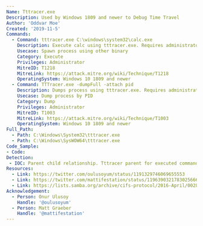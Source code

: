 ```yaml
---
Name: Tttracer.exe
Description: Used by Windows 1809 and newer to Debug Time Travel
Author: 'Oddvar Moe'
Created: '2019-11-5'
Commands:
  - Command: tttracer.exe C:\windows\system32\calc.exe
    Description: Execute calc using tttracer.exe. Requires administrator privileges
    Usecase: Spawn process using other binary
    Category: Execute
    Privileges: Administrator
    MitreID: T1218
    MitreLink: https://attack.mitre.org/wiki/Technique/T1218
    OperatingSystem: Windows 10 1809 and newer
  - Command: TTTracer.exe -dumpFull -attach pid
    Description: Dumps process using tttracer.exe. Requires administrator privileges
    Usecase: Dump process by PID
    Category: Dump
    Privileges: Administrator
    MitreID: T1003
    MitreLink: https://attack.mitre.org/wiki/Technique/T1003
    OperatingSystem: Windows 10 1809 and newer
Full_Path:
  - Path: C:\Windows\System32\tttracer.exe
  - Path: C:\Windows\SysWOW64\tttracer.exe
Code_Sample: 
- Code:
Detection:
 - IOC: Parent child relationship. Tttracer parent for executed command
Resources:
  - Link: https://twitter.com/oulusoyum/status/1191329746069655553
  - Link: https://twitter.com/mattifestation/status/1196390321783025666
  - Link: https://lists.samba.org/archive/cifs-protocol/2016-April/002877.html
Acknowledgement:
  - Person: Onur Ulusoy
    Handle: '@oulusoyum'
  - Person: Matt Graeber
    Handle: '@mattifestation'
---
```


